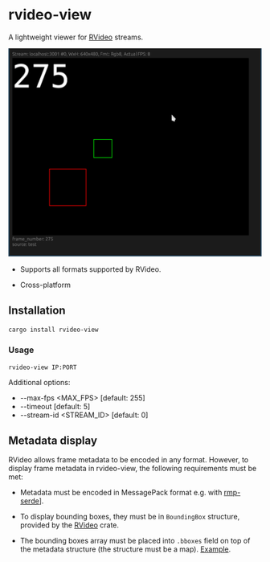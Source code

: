 # rvideo-view

A lightweight viewer for [RVideo](https://crates.io/rvideo) streams.

<img
src="https://raw.githubusercontent.com/roboplc/rvideo/main/rvideo-view/rvideo-view.png"
width="600" />

* Supports all formats supported by RVideo.

* Cross-platform

## Installation

```
cargo install rvideo-view
```

### Usage

```
rvideo-view IP:PORT
```

Additional options:

* --max-fps <MAX_FPS>      [default: 255]
* --timeout <TIMEOUT>      [default: 5]
* --stream-id <STREAM_ID>  [default: 0]

## Metadata display

RVideo allows frame metadata to be encoded in any format. However, to display
frame metadata in rvideo-view, the following requirements must be met:

* Metadata must be encoded in MessagePack format e.g. with
  [rmp-serde](https://crates.io/rmp-serde)].

* To display bounding boxes, they must be in `BoundingBox` structure, provided
  by the [RVideo](https://crates.io/rvideo) crate.

* The bounding boxes array must be placed into `.bboxes` field on top of the
  metadata structure (the structure must be a map).
  [Example](https://github.com/roboplc/rvideo/blob/main/examples/server.rs).
